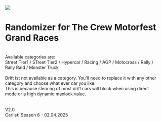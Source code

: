 [<img src="https://github.com/user-attachments/assets/f32ae56e-248a-4780-9c39-da9c1b17f73e">](https://shogun160.github.io/TCM-ZEN_DOMIZER/zendomizer_v2.0.html)
# **Randomizer for The Crew Motorfest Grand Races**
<br>Available categories are:
<br>Street Tier1 / STreet Tier2 / Hypercar / Racing / AGP / Motocross / Rally / Rally Raid / Monster Truck
<br>
<br>Drift ist not available as a category. You'll need to replace it with any other category and choose what ever car you like. 
<br>This is because stearing of most drift cars will block when using direct mode or a high dynamic maxlock value.
<br>
<br>
<br>V2.0
<br>Carlist: Season 6 - 02.04.2025



